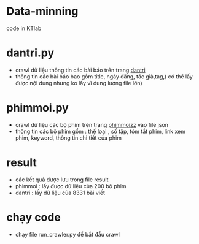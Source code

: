 # Data-minning
code in KTlab
# dantri.py
+ crawl dữ liệu thông tin các bài báo trên trang [dantri](https://dantri.com.vn)
+ thông tin các bài báo bao gồm title, ngày đăng, tác giả,tag,( có thể lấy được nội dung nhưng ko lấy vì dung lượng file lớn)
# phimmoi.py
+ crawl dữ liệu các bộ phim trên trang [phimmoizz](http://www.phimmoizz.net/) vào file json
+ thông tin các bộ phim gồm : thể loại , số tập, tóm tắt phim, link xem phim, keyword, thông tin chi tiết của phim
# result
+ các kết quả được lưu trong file result
+ phimmoi : lấy được dữ liệu của 200 bộ phim
+ dantri : lấy dữ liệu của 8331 bài viết
# chạy code
+ chạy file run_crawler.py để bắt đầu crawl

